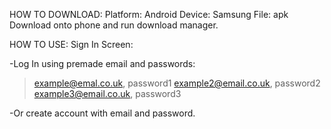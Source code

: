 HOW TO DOWNLOAD:
Platform: Android
Device: Samsung 
File: apk
Download onto phone and run download manager.

HOW TO USE:
Sign In Screen:

-Log In using premade email and passwords:
> example@emal.co.uk, password1
> example2@email.co.uk, password2
> example3@email.co.uk, password3

-Or create account with email and password.